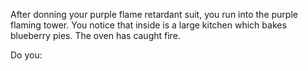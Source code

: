 After donning your purple flame retardant suit, you run into the purple flaming tower. You notice that inside is a large kitchen which bakes blueberry pies. The oven has caught fire. 

Do you: